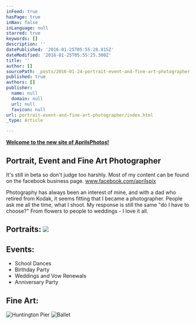 ```yaml
---
inFeed: true
hasPage: true
inNav: false
inLanguage: null
starred: true
keywords: []
description: ''
datePublished: '2016-01-25T05:55:28.815Z'
dateModified: '2016-01-25T05:55:25.300Z'
title: ''
author: []
sourcePath: _posts/2016-01-24-portrait-event-and-fine-art-photographer.md
published: true
authors: []
publisher:
  name: null
  domain: null
  url: null
  favicon: null
url: portrait-event-and-fine-art-photographer/index.html
_type: Article

---
```

**[Welcome to the new site of AprilsPhotos!][0]**

## Portrait, Event and Fine Art Photographer

It's still in beta so don't judge too harshly. Most of my content can be found on the facebook business page. [www.facebook.com/aprilspix ][1]

Photography has always been an interest of mine, and with a dad who retired from Kodak, it seems fitting that I became a photographer. People ask me all the time, what I shoot. My response is still the same "do I have to choose?" From flowers to people to weddings - I love it all.

## Portraits: ![](https://s3-us-west-2.amazonaws.com/the-grid-img/p/db3eec0998451b3a631ff8b834edeff703f46e5b.jpg)

## Events:

* School Dances
* Birthday Party
* Weddings and Vow Renewals
* Anniversary Party

## Fine Art:
![Huntington Pier](https://s3-us-west-2.amazonaws.com/the-grid-img/p/9a51ecfd8f7f0ad8a426ba7838aa2ecd167ed669.jpg)
![Ballet](https://s3-us-west-2.amazonaws.com/the-grid-img/p/8ef3871b284839d5e74cebcb5f1542fd5b6246df.jpg)

[0]: null
[1]: www.facebook.com/aprilspix